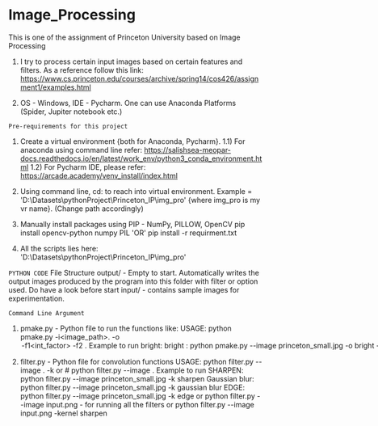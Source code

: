 # Image_Processing 
This is one of the assignment of Princeton University based on Image Processing

1) I try to process certain input images based on certain features and filters. As a reference follow this link:                
https://www.cs.princeton.edu/courses/archive/spring14/cos426/assignment1/examples.html

2) OS - Windows, IDE - Pycharm. One can use Anaconda Platforms (Spider, Jupiter notebook etc.) 

``` Pre-requirements for this project ```
1) Create a virtual environment {both for Anaconda, Pycharm}. 
  1.1) For anaconda using command line refer: 
       https://salishsea-meopar-docs.readthedocs.io/en/latest/work_env/python3_conda_environment.html
  1.2) For Pycharm IDE, please refer:
       https://arcade.academy/venv_install/index.html

2) Using command line, cd: to reach into virtual environment. Example = 'D:\Datasets\pythonProject\Princeton_IP\img_pro' {where img_pro is my vr name}. (Change path accordingly)
4) Manually install packages using PIP - NumPy, PILLOW, OpenCV 
   pip install opencv-python numpy PIL 
   'OR' 
   pip install -r requirment.txt
5) All the scripts lies here: 'D:\Datasets\pythonProject\Princeton_IP\img_pro'

``` PYTHON CODE ```
File Structure
output/ - Empty to start. Automatically writes the output images produced by the program into this folder with filter or option used. Do have a look before start
input/ - contains sample images for experimentation. 

``` Command Line Argument ```
1. pmake.py - Python file to run the functions like:
USAGE: python pmake.py -i<image_path>.<extention> -o <option> -f1<int_factor> -f2 <factor2>. 
Example to run bright:  
	bright : python pmake.py --image princeton_small.jpg -o bright -f1 4
	scale :  python pmake.py --image scale_input.jpg -o scale -f1 1080 -f2 1080  
	contrast: python pmake.py --image c.jpg -o contrast -f1 -1.0 
	Or
	python pmake.py -i input.png

2. filter.py - Python file for convolution functions
USAGE: python filter.py --image <image name>.<extention> -k <kernelname> or # python filter.py --image <image name>.<extention>
Example to run SHARPEN:
  python filter.py --image princeton_small.jpg -k sharpen
	Gaussian blur: python filter.py --image princeton_small.jpg -k gaussian blur
	EDGE: python filter.py --image princeton_small.jpg -k edge
or
python filter.py --image input.png - for running all the filters
or
python filter.py --image input.png -kernel sharpen


